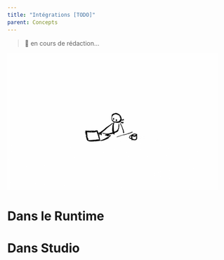 ```yaml
---
title: "Intégrations [TODO]"
parent: Concepts
---
```


> 🚧 en cours de rédaction...

![SynApps](../assets/under-progress.gif)


# Dans le Runtime

# Dans Studio
